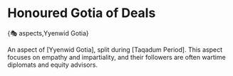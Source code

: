 # Honoured Gotia of Deals

{🎭 aspects,Yyenwid Gotia}

An aspect of [Yyenwid Gotia], split during [Taqadum Period]. This aspect focuses on empathy and impartiality, and their followers are often wartime diplomats and equity advisors.
